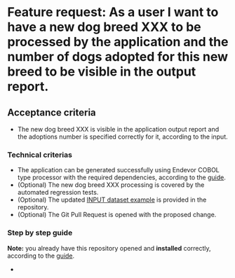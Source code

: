 # Feature request: As a user I want to have a new dog breed XXX to be processed by the application and the number of dogs adopted for this new breed to be visible in the output report.

## Acceptance criteria

- The new dog breed XXX is visible in the application output report and the adoptions number is specified correctly for it, according to the input.

### Technical criterias

- The application can be generated successfully using Endevor COBOL type processor with the required dependencies, according to the [guide](./README.md#building-generating-or-compiling-the-program).
- (Optional) The new dog breed XXX processing is covered by the automated regression tests.
- (Optional) The updated [INPUT dataset example](/scripts/files/DOGGOS.INPUT) is provided in the repository.
- (Optional) The Git Pull Request is opened with the proposed change.

### Step by step guide

**Note:** you already have this repository opened and **installed** correctly, according to the [guide](./README.md#installing).

-

